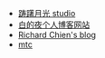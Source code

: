 - [踌躇月光 studio](http://blog.ccyg.studio/)
- [白的夜个人博客网站](https://baideye.com/)
- [Richard Chien's blog](https://stdrc.cc/)
- [mtc](https://mtc.nofwl.com)
